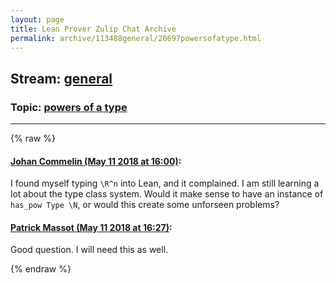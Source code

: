 ```yaml
---
layout: page
title: Lean Prover Zulip Chat Archive 
permalink: archive/113488general/20697powersofatype.html
---
```


## Stream: [general](index.html)
### Topic: [powers of a type](20697powersofatype.html)

---


{% raw %}
#### [ Johan Commelin (May 11 2018 at 16:00)](https://leanprover.zulipchat.com/#narrow/stream/113488-general/topic/powers%20of%20a%20type/near/126416058):
I found myself typing `\R^n` into Lean, and it complained. I am still learning a lot about the type class system. Would it make sense to have an instance of `has_pow Type \N`, or would this create some unforseen problems?

#### [ Patrick Massot (May 11 2018 at 16:27)](https://leanprover.zulipchat.com/#narrow/stream/113488-general/topic/powers%20of%20a%20type/near/126417124):
Good question. I will need this as well.


{% endraw %}
